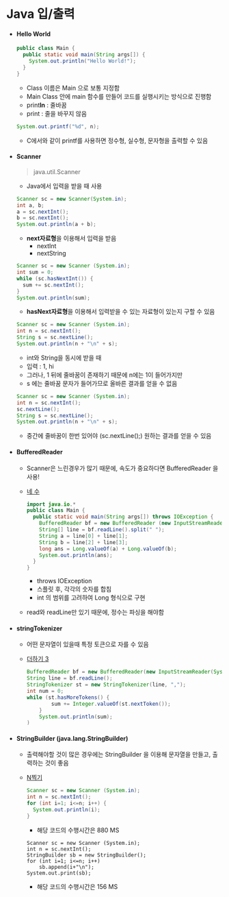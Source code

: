 # Java 입/출력

- #### Hello World

  ```java
  public class Main {
    public static void main(String args[]) {
      System.out.println("Hello World!");
    }
  }
  ```

  - Class 이름은 Main 으로 보통 지정함
  - Main Class 안에 main 함수를 만들어 코드를 실행시키는 방식으로 진행함
  - print**ln** : 줄바꿈
  - print : 줄을 바꾸지 않음

  ```java
  System.out.printf("%d", n);
  ```

  - C에서와 같이 printf를 사용하면 정수형, 실수형, 문자형을 출력할 수 있음

- #### Scanner

  > java.util.Scanner

  - Java에서 입력을 받을 때 사용

  ```java
  Scanner sc = new Scanner(System.in);
  int a, b;
  a = sc.nextInt();
  b = sc.nextInt();
  System.out.println(a + b);
  ```

  - **next자료형**을 이용해서 입력을 받음
    - nextInt
    - nextString

  ```java
  Scanner sc = new Scanner (System.in);
  int sum = 0;
  while (sc.hasNextInt()) {
    sum += sc.nextInt();
  }
  System.out.println(sum);
  ```

  - **hasNext자료형**을 이용해서 입력받을 수 있는 자료형이 있는지 구할 수 있음

  ```java
  Scanner sc = new Scanner (System.in);
  int n = sc.nextInt();
  String s = sc.nextLine();
  System.out.println(n + "\n" + s);
  ```

  - int와 String을 동시에 받을 때
  - 입력 : 1, hi
  - 그러나, 1 뒤에 줄바꿈이 존재하기 때문에 n에는 1이 들어가지만
  - s 에는 줄바꿈 문자가 들어가므로 올바른 결과를 얻을 수 없음

  ```java
  Scanner sc = new Scanner (System.in);
  int n = sc.nextInt();
  sc.nextLine();
  String s = sc.nextLine();
  System.out.println(n + "\n" + s);
  ```

  - 중간에 줄바꿈이 한번 있어야 (sc.nextLine();) 원하는 결과를 얻을 수 있음

- #### BufferedReader

  - Scanner은 느린경우가 많기 때문에, 속도가 중요하다면 BufferedReader 을 사용!

  - [네 수](https://www.acmicpc.net/problem/10824)

    ```java
    import java.io.*
    public class Main {
      public static void main(String args[]) throws IOException {
        BufferedReader bf = new BufferedReader (new InputStreamReader(System.in));
        String[] line = bf.readLine().split(" ");
        String a = line[0] + line[1];
        String b = line[2] + line[3];
        long ans = Long.valueOf(a) + Long.valueOf(b);
        System.out.println(ans);    
      }
    }
    ```

    - throws IOException
    - 스플릿 후, 각각의 숫자를 합침
    - int 의 범위를 고려하여 Long 형식으로 구현

  - read와 readLine만 있기 때문에, 정수는 파싱을 해야함

- #### stringTokenizer

  - 어떤 문자열이 있을때 특정 토큰으로 자를 수 있음

  - [더하기 3](https://www.acmicpc.net/problem/11023)

    ```java
    BufferedReader bf = new BufferedReader(new InputStreamReader(System.in));
    String line = bf.readLine();
    StringTokenizer st = new StringTokenizer(line, ",");
    int num = 0;
    while (st.hasMoreTokens() {
    		sum += Integer.valueOf(st.nextToken());
    	}
    	System.out.println(sum);
    )
    ```

- #### StringBuilder (java.lang.StringBuilder)

  - 출력해야할 것이 많은 경우에는 StringBuilder 을 이용해 문자열을 만들고, 출력하는 것이 좋음

  - [N찍기](https://www.acmicpc.net/problem/2741)

    ```java
    Scanner sc = new Scanner (System.in);
    int n = sc.nextInt();
    for (int i=1; i<=n; i++) {
      System.out.println(i);
    }
    ```

    - 해당 코드의 수행시간은 880 MS

    ```
    Scanner sc = new Scanner (System.in);
    int n = sc.nextInt();
    StringBuilder sb = new StringBuilder();
    for (int i=1; i<=n; i++)
    	sb.append(i+"\n");
    System.out.print(sb);
    ```

    - 해당 코드의 수행시간은 156 MS